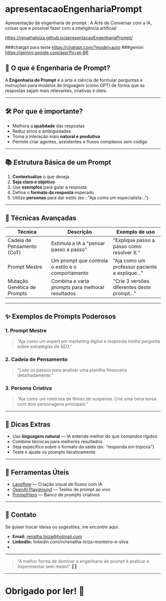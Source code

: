 # apresentacaoEngenhariaPrompt
Apresentação de engenharia de prompt : A Arte de Conversar com a IA,  coisas que e possível fazer com a inteligência artificial

https://renathaloiza.github.io/apresentacaoEngenhariaPrompt/

###chatgpt para teste
https://chatgpt.com/?model=auto
###gemini
https://gemini.google.com/app?hl=pt-BR

## 🎯 O que é Engenharia de Prompt?

A **Engenharia de Prompt** é a arte e ciência de formular perguntas e instruções para modelos de linguagem (como GPT) de forma que as respostas sejam mais relevantes, criativas e úteis.

---

## 🛠️ Por que é importante?

- Melhora a **qualidade** das respostas  
- Reduz erros e ambiguidades  
- Torna a interação mais **natural e produtiva**  
- Permite criar agentes, assistentes e fluxos complexos sem código

---

## 📚 Estrutura Básica de um Prompt

1. **Contextualize** o que deseja  
2. **Seja claro e objetivo**  
3. Use **exemplos** para guiar a resposta  
4. Defina o **formato da resposta** esperado  
5. Utilize **personas** para dar estilo (ex.: "Aja como um especialista...")

---

## 🧩 Técnicas Avançadas

| Técnica                     | Descrição                                            | Exemplo de uso                              |
|----------------------------|-----------------------------------------------------|---------------------------------------------|
| Cadeia de Pensamento (CoT) | Estimula a IA a "pensar passo a passo"              | "Explique passo a passo como resolver X."  |
| Prompt Mestre              | Um prompt que controla o estilo e o comportamento   | "Aja como um professor paciente e explique..." |
| Mutação Genética de Prompts| Combina e varia prompts para melhorar resultados    | "Crie 3 versões diferentes deste prompt..." |

---

## ✨ Exemplos de Prompts Poderosos

### 1. Prompt Mestre

> “Aja como um expert em marketing digital e responda minha pergunta sobre estratégias de SEO.”

### 2. Cadeia de Pensamento

> “Liste os passos para analisar uma planilha financeira detalhadamente.”

### 3. Persona Criativa

> “Aja como um roteirista de filmes de suspense. Crie uma cena tensa com dois personagens principais.”

---

## 📌 Dicas Extras

- Use **linguagem natural** — IA entende melhor do que comandos rígidos  
- Combine técnicas para melhores resultados  
- Seja específico sobre o formato da saída (ex: “responda em tópicos”)  
- Teste e ajuste os prompts iterativamente  

---

## 🌟 Ferramentas Úteis

- [Langflow](https://langflow.com) — Criação visual de fluxos com IA  
- [OpenAI Playground](https://platform.openai.com/playground) — Testes de prompt ao vivo  
- [PromptHero](https://prompthero.com) — Banco de prompts criativos  

---

## 🤝 Contato

Se quiser trocar ideias ou sugestões, me encontre aqui:

- **Email:** renatha.loiza@hotmail.com
- **LinkedIn:** linkedin.com/in/renatha-loiza-monteiro-e-silva  
-

---

> “A melhor forma de dominar a engenharia de prompt é praticar e experimentar sem medo!” 🚀💬

---

# Obrigado por ler! 🙌

